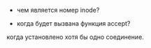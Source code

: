* чем является номер inode?

* когда будет вызвана функция accept?

когда установлено хотя бы одно соединение.


